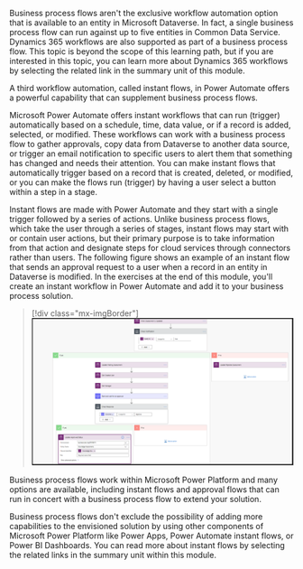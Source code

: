Business process flows aren't the exclusive workflow automation option
that is available to an entity in Microsoft Dataverse. In fact, a single
business process flow can run against up to five entities in Common Data
Service. Dynamics 365 workflows are also supported as part of a business
process flow. This topic is beyond the scope of this learning path, but
if you are interested in this topic, you can learn more about Dynamics 365
workflows by selecting the related link in the summary unit of this module.

A third workflow automation, called instant flows, in Power Automate offers
a powerful capability that can supplement business process flows.

Microsoft Power Automate offers instant workflows that can run (trigger)
automatically based on a schedule, time, data value, or if a
record is added, selected, or modified. These workflows can work with a business process flow to gather approvals, copy data
from Dataverse to another data source, or trigger an email
notification to specific users to alert them that something has changed and
needs their attention. You can make instant flows that automatically
trigger based on a record that is created, deleted, or modified, or you can
make the flows run (trigger) by having a user select a button within a step in a stage.

Instant flows are made with Power Automate and they start with a single
trigger followed by a series of actions. Unlike business process flows, which take the 
user through a series of stages, instant flows may start with or contain user actions, 
but their primary purpose is to take information from that action and designate 
steps for cloud services through connectors rather than users. 
The following figure shows an example of an instant flow
that sends an approval request to a user when a record in an entity in
Dataverse is modified. In the exercises at the end of this module, you'll create an
instant workflow in Power Automate and add it to your business process solution. 

> [!div class="mx-imgBorder"]
> [![Complex instant flow with two sets of If yes and If no conditions.](../media/4-complex-instant-flow.png)](../media/4-complex-instant-flow.png#lightbox)

Business process flows work within Microsoft Power Platform and
many options are available, including instant flows and approval flows that
can run in concert with a business process flow to extend your solution.

Business process flows don't exclude the possibility of adding
more capabilities to the envisioned solution by using
other components of Microsoft Power Platform like Power Apps, Power
Automate instant flows, or Power BI Dashboards. You can read more about
instant flows by selecting the related links in the summary unit within
this module.
